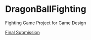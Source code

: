 # DragonBallFighting
Fighting Game Project for Game Design

[Final Submission](https://github.com/DwnNyxDev/DragonBallFighting/releases/tag/FinalSubmission)
